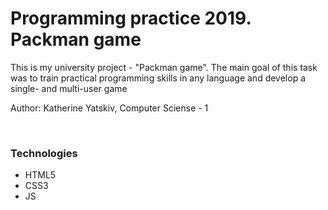 # Programming practice 2019. Packman game
<p> This is my university project - "Packman game". The main goal of this task was to train practical programming skills in any language and develop a single- and multi-user game </p>
<p> Author: Katherine Yatskiv, Computer Sciense - 1 </p>
</br>
<p> <h3> Technologies </h3>
<ul>
<li> HTML5 </li>
<li> CSS3 </li>
<li> JS </li>
</ul>
</p>
